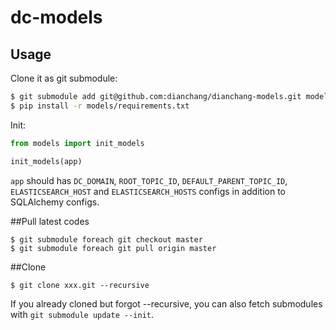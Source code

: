# dc-models

## Usage

Clone it as git submodule:

```sh
$ git submodule add git@github.com:dianchang/dianchang-models.git models
$ pip install -r models/requirements.txt
```

Init:

```py
from models import init_models

init_models(app)
```

`app` should has `DC_DOMAIN`, `ROOT_TOPIC_ID`, `DEFAULT_PARENT_TOPIC_ID`, `ELASTICSEARCH_HOST` and `ELASTICSEARCH_HOSTS` configs in addition to SQLAlchemy configs.

##Pull latest codes

```
$ git submodule foreach git checkout master
$ git submodule foreach git pull origin master
```

##Clone

```
$ git clone xxx.git --recursive
```

If you already cloned but forgot --recursive, you can also fetch submodules with `git submodule update --init`.

